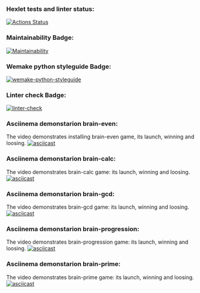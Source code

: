 ### Hexlet tests and linter status:
[![Actions Status](https://github.com/Corrosion667/python-project-lvl1/workflows/hexlet-check/badge.svg)](https://github.com/Corrosion667/python-project-lvl1/actions)

### Maintainability Badge:
[![Maintainability](https://api.codeclimate.com/v1/badges/a99a88d28ad37a79dbf6/maintainability)](https://codeclimate.com/github/Corrosion667/python-project-lvl1)

### Wemake python styleguide Badge:
[![wemake-python-styleguide](https://img.shields.io/badge/style-wemake-000000.svg)](https://github.com/wemake-services/wemake-python-styleguide)

### Linter check Badge:
[![linter-check](https://github.com/Corrosion667/python-project-lvl1/actions/workflows/linter-check.yml/badge.svg)](https://github.com/Corrosion667/python-project-lvl1/actions/workflows/linter-check.yml)

### Asciinema demonstarion brain-even:
The video demonstrates installing brain-even game, its launch, winning and loosing.
[![asciicast](https://asciinema.org/a/HHUWw21Ng85MslnAC3nU3yKBZ.svg)](https://asciinema.org/a/HHUWw21Ng85MslnAC3nU3yKBZ)

### Asciinema demonstarion brain-calc:
The video demonstrates brain-calc game: its launch, winning and loosing.
[![asciicast](https://asciinema.org/a/lUwxnouChgGCPpgvOqiMeNFBg.svg)](https://asciinema.org/a/lUwxnouChgGCPpgvOqiMeNFBg)

### Asciinema demonstarion brain-gcd:
The video demonstrates brain-gcd game: its launch, winning and loosing.
[![asciicast](https://asciinema.org/a/PJXwkA8hWpgyqwwiDy86je8nc.svg)](https://asciinema.org/a/PJXwkA8hWpgyqwwiDy86je8nc)

### Asciinema demonstarion brain-progression:
The video demonstrates brain-progression game: its launch, winning and loosing.
[![asciicast](https://asciinema.org/a/ZngYsKIdxSXAinQkeIRHBEmdR.svg)](https://asciinema.org/a/ZngYsKIdxSXAinQkeIRHBEmdR)

### Asciinema demonstarion brain-prime:
The video demonstrates brain-prime game: its launch, winning and loosing.
[![asciicast](https://asciinema.org/a/sVFkq6QLkXeBwMdYZvLStbtA8.svg)](https://asciinema.org/a/sVFkq6QLkXeBwMdYZvLStbtA8)